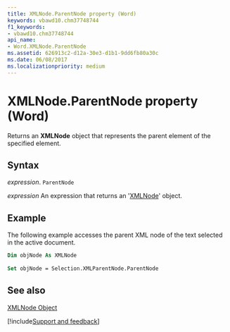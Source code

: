 ```yaml
---
title: XMLNode.ParentNode property (Word)
keywords: vbawd10.chm37748744
f1_keywords:
- vbawd10.chm37748744
api_name:
- Word.XMLNode.ParentNode
ms.assetid: 626913c2-d12a-30e3-d1b1-9dd6fb80a30c
ms.date: 06/08/2017
ms.localizationpriority: medium
---
```



# XMLNode.ParentNode property (Word)

Returns an **XMLNode** object that represents the parent element of the specified element.


## Syntax

_expression_. `ParentNode`

 _expression_ An expression that returns an '[XMLNode](Word.XMLNode.md)' object.


## Example

The following example accesses the parent XML node of the text selected in the active document.


```vb
Dim objNode As XMLNode 
 
Set objNode = Selection.XMLParentNode.ParentNode
```


## See also


[XMLNode Object](Word.XMLNode.md)

[!include[Support and feedback](~/includes/feedback-boilerplate.md)]